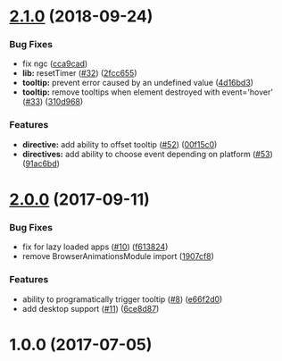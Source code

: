 <a name="2.1.0"></a>
# [2.1.0](https://github.com/zyra/ionic-tooltips/compare/v2.0.0...v2.1.0) (2018-09-24)


### Bug Fixes

* fix ngc ([cca9cad](https://github.com/zyra/ionic-tooltips/commit/cca9cad))
* **lib:** resetTimer ([#32](https://github.com/zyra/ionic-tooltips/issues/32)) ([2fcc655](https://github.com/zyra/ionic-tooltips/commit/2fcc655))
* **tooltip:** prevent error caused by an undefined value ([4d16bd3](https://github.com/zyra/ionic-tooltips/commit/4d16bd3))
* **tooltip:** remove tooltips when element destroyed with event='hover' ([#33](https://github.com/zyra/ionic-tooltips/issues/33)) ([310d968](https://github.com/zyra/ionic-tooltips/commit/310d968))


### Features

* **directive:** add ability to offset tooltip ([#52](https://github.com/zyra/ionic-tooltips/issues/52)) ([00f15c0](https://github.com/zyra/ionic-tooltips/commit/00f15c0))
* **directives:** add ability to choose event depending on platform ([#53](https://github.com/zyra/ionic-tooltips/issues/53)) ([91ac6bd](https://github.com/zyra/ionic-tooltips/commit/91ac6bd))



<a name="2.0.0"></a>
# [2.0.0](https://github.com/zyra/ionic-tooltips/compare/v1.0.0...v2.0.0) (2017-09-11)


### Bug Fixes

* fix for lazy loaded apps ([#10](https://github.com/zyra/ionic-tooltips/issues/10)) ([f613824](https://github.com/zyra/ionic-tooltips/commit/f613824))
* remove BrowserAnimationsModule import ([1907cf8](https://github.com/zyra/ionic-tooltips/commit/1907cf8))


### Features

* ability to programatically trigger tooltip ([#8](https://github.com/zyra/ionic-tooltips/issues/8)) ([e66f2d0](https://github.com/zyra/ionic-tooltips/commit/e66f2d0))
* add desktop support ([#11](https://github.com/zyra/ionic-tooltips/issues/11)) ([6ce8d87](https://github.com/zyra/ionic-tooltips/commit/6ce8d87))



<a name="1.0.0"></a>
# 1.0.0 (2017-07-05)



